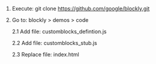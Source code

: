 1. Execute: git clone https://github.com/google/blockly.git

2. Go to: blockly > demos > code
  
    2.1 Add file: customblocks_defintion.js
  
    2.2 Add file: customblocks_stub.js
  
    2.3 Replace file: index.html

